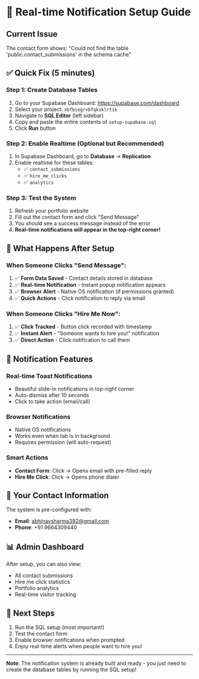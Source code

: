 # 🚨 Real-time Notification Setup Guide

## Current Issue
The contact form shows: "Could not find the table 'public.contact_submissions' in the schema cache"

## ✅ Quick Fix (5 minutes)

### Step 1: Create Database Tables
1. Go to your Supabase Dashboard: https://supabase.com/dashboard
2. Select your project: `xbfbiegrvbfqksklrtik`
3. Navigate to **SQL Editor** (left sidebar)
4. Copy and paste the entire contents of `setup-supabase.sql`
5. Click **Run** button

### Step 2: Enable Realtime (Optional but Recommended)
1. In Supabase Dashboard, go to **Database** → **Replication**
2. Enable realtime for these tables:
   - ✅ `contact_submissions`
   - ✅ `hire_me_clicks`
   - ✅ `analytics`

### Step 3: Test the System
1. Refresh your portfolio website
2. Fill out the contact form and click "Send Message"
3. You should see a success message instead of the error
4. **Real-time notifications will appear in the top-right corner!**

## 🎯 What Happens After Setup

### When Someone Clicks "Send Message":
1. ✅ **Form Data Saved** - Contact details stored in database
2. ✅ **Real-time Notification** - Instant popup notification appears
3. ✅ **Browser Alert** - Native OS notification (if permissions granted)
4. ✅ **Quick Actions** - Click notification to reply via email

### When Someone Clicks "Hire Me Now":
1. ✅ **Click Tracked** - Button click recorded with timestamp
2. ✅ **Instant Alert** - "Someone wants to hire you!" notification
3. ✅ **Direct Action** - Click notification to call them

## 📱 Notification Features

### Real-time Toast Notifications
- Beautiful slide-in notifications in top-right corner
- Auto-dismiss after 10 seconds
- Click to take action (email/call)

### Browser Notifications
- Native OS notifications
- Works even when tab is in background
- Requires permission (will auto-request)

### Smart Actions
- **Contact Form**: Click → Opens email with pre-filled reply
- **Hire Me Click**: Click → Opens phone dialer

## 🔧 Your Contact Information
The system is pre-configured with:
- **Email**: abhinavsharma392@gmail.com
- **Phone**: +91 9664309440

## 📊 Admin Dashboard
After setup, you can also view:
- All contact submissions
- Hire me click statistics
- Portfolio analytics
- Real-time visitor tracking

## 🚀 Next Steps
1. Run the SQL setup (most important!)
2. Test the contact form
3. Enable browser notifications when prompted
4. Enjoy real-time alerts when people want to hire you!

---

**Note**: The notification system is already built and ready - you just need to create the database tables by running the SQL setup!
